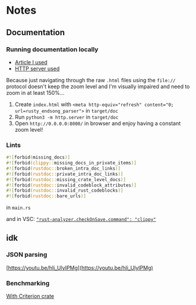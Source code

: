 # Notes

## Documentation

### Running documentation locally

- [Article I used](https://dev.to/deciduously/prepare-your-rust-api-docs-for-github-pages-2n5i)
- [HTTP server used](https://developer.mozilla.org/en-US/docs/Learn/Common_questions/set_up_a_local_testing_server)

Because just navigating through the raw `.html` files using the `file://` protocol
doesn't keep the zoom level and I'm visually impaired and need to zoom in at least 150%...

1. Create `index.html` with `<meta http-equiv="refresh" content="0; url=rusty_endsong_parser">` in `target/doc`
2. Run `python3 -m http.server` in `target/doc`
3. Open `http://0.0.0.0:8000/` in browser and enjoy having a constant zoom level!

### Lints

```rust
#![forbid(missing_docs)]
#![forbid(clippy::missing_docs_in_private_items)]
#![forbid(rustdoc::broken_intra_doc_links)]
#![forbid(rustdoc::private_intra_doc_links)]
#![forbid(rustdoc::missing_crate_level_docs)]
#![forbid(rustdoc::invalid_codeblock_attributes)]
#![forbid(rustdoc::invalid_rust_codeblocks)]
#![forbid(rustdoc::bare_urls)]
```

in `main.rs`

and in VSC:
[`"rust-analyzer.checkOnSave.command": "clippy"`](https://users.rust-lang.org/t/how-to-use-clippy-in-vs-code-with-rust-analyzer/41881/2)

## idk

### JSON parsing

[https://youtu.be/hIi_UlyIPMg](https://youtu.be/hIi_UlyIPMg)

### Benchmarking

[With Criterion crate](https://youtu.be/eIB3Pd5LBkc)
